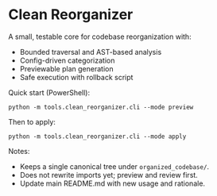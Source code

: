 Clean Reorganizer
=================

A small, testable core for codebase reorganization with:
- Bounded traversal and AST-based analysis
- Config-driven categorization
- Previewable plan generation
- Safe execution with rollback script

Quick start (PowerShell):
```
python -m tools.clean_reorganizer.cli --mode preview
```

Then to apply:
```
python -m tools.clean_reorganizer.cli --mode apply
```

Notes:
- Keeps a single canonical tree under `organized_codebase/`.
- Does not rewrite imports yet; preview and review first.
- Update main README.md with new usage and rationale.


